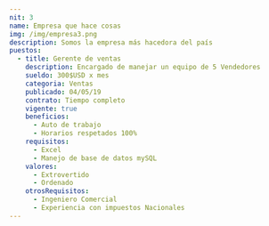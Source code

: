 ```yaml
---
nit: 3
name: Empresa que hace cosas
img: /img/empresa3.png
description: Somos la empresa más hacedora del país
puestos:
  - title: Gerente de ventas
    description: Encargado de manejar un equipo de 5 Vendedores
    sueldo: 300$USD x mes
    categoria: Ventas
    publicado: 04/05/19
    contrato: Tiempo completo
    vigente: true
    beneficios:
      - Auto de trabajo
      - Horarios respetados 100%
    requisitos:
      - Excel
      - Manejo de base de datos mySQL
    valores:
      - Extrovertido
      - Ordenado
    otrosRequisitos:
      - Ingeniero Comercial
      - Experiencia con impuestos Nacionales
---
```

